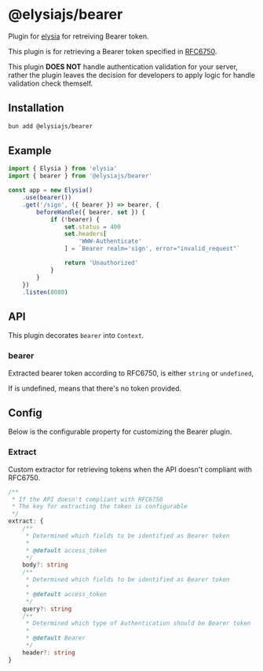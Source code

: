 # @elysiajs/bearer
Plugin for [elysia](https://github.com/elysiajs/elysia) for retreiving Bearer token.

This plugin is for retrieving a Bearer token specified in [RFC6750](https://www.rfc-editor.org/rfc/rfc6750#section-2).

This plugin **DOES NOT** handle authentication validation for your server, rather the plugin leaves the decision for developers to apply logic for handle validation check themself.

## Installation
```bash
bun add @elysiajs/bearer
```

## Example
```typescript
import { Elysia } from 'elysia'
import { bearer } from '@elysiajs/bearer'

const app = new Elysia()
    .use(bearer())
    .get('/sign', ({ bearer }) => bearer, {
        beforeHandle({ bearer, set }) {
            if (!bearer) {
                set.status = 400
                set.headers[
                    'WWW-Authenticate'
                ] = `Bearer realm='sign', error="invalid_request"`

                return 'Unauthorized'
            }
        }
    })
    .listen(8080)
```

## API
This plugin decorates `bearer` into `Context`.

### bearer
Extracted bearer token according to RFC6750, is either `string` or `undefined`,

If is undefined, means that there's no token provided.

## Config
Below is the configurable property for customizing the Bearer plugin.

### Extract
Custom extractor for retrieving tokens when the API doesn't compliant with RFC6750.

```typescript
/**
 * If the API doesn't compliant with RFC6750
 * The key for extracting the token is configurable
 */
extract: {
    /**
     * Determined which fields to be identified as Bearer token
     *
     * @default access_token
     */
    body?: string
    /**
     * Determined which fields to be identified as Bearer token
     *
     * @default access_token
     */
    query?: string
    /**
     * Determined which type of Authentication should be Bearer token
     *
     * @default Bearer
     */
    header?: string
}
```